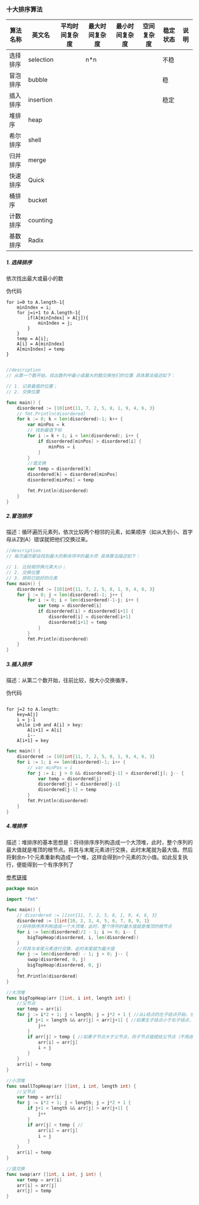 ### 十大排序算法

| 算法名称 | 英文名    | 平均时间复杂度 | 最大时间复杂度 | 最小时间复杂度 | 空间复杂度 | 稳定状态 | 说明 |
| -------- | --------- | -------------- | -------------- | -------------- | ---------- | -------- | ---- |
| 选择排序 | selection |                | n*n            |                |            | 不稳     |      |
| 冒泡排序 | bubble    |                |                |                |            | 稳       |      |
| 插入排序 | insertion |                |                |                |            | 稳定     |      |
| 堆排序   | heap      |                |                |                |            |          |      |
| 希尔排序 | shell     |                |                |                |            |          |      |
| 归并排序 | merge     |                |                |                |            |          |      |
| 快速排序 | Quick     |                |                |                |            |          |      |
| 桶排序   | bucket    |                |                |                |            |          |      |
| 计数排序 | counting  |                |                |                |            |          |      |
| 基数排序 | Radix     |                |                |                |            |          |      |

##### 1. 选择排序

依次找出最大或最小的数

伪代码

```无
for i=0 to A.length-1{
	minIndex = i;
	for j=i+1 to A.length-1{
		if(A[minIndex] > A[j]){
			minIndex = j;
		}
	}
	temp = A[i];
	A[i] = A[minIndex]
	A[minIndex] = temp
}
	

```



```go
//description
// 从第一个数开始，找出数列中最小或最大的数交换他们的位置 具体算法描述如下：

// 1. 记录最值的位置；
// 2. 交换位置

func main() {
	disordered := [10]int{11, 7, 2, 5, 8, 1, 9, 4, 6, 3}
	// fmt.Println(disordered)
	for k := 0; k < len(disordered)-1; k++ {
		var minPos = k
		// 找到最值下标
		for i := k + 1; i < len(disordered); i++ {
			if disordered[minPos] > disordered[i] {
				minPos = i
			}
		}
		//值交换
		var temp = disordered[k]
		disordered[k] = disordered[minPos]
		disordered[minPos] = temp

		fmt.Println(disordered)
	}
}


```

##### 2.冒泡排序

描述：循环遍历元素列，依次比较两个相邻的元素，如果顺序（如从大到小、首字母从Z到A）错误就把他们交换过来。	

```go
//description
// 每次遍历都会找到最大的剩余项中的最大项 具体算法描述如下：

// 1. 比较相邻俩元素大小；
// 2. 交换位置
// 3. 排除已拍好的元素
func main() {
	disordered := [10]int{11, 7, 2, 5, 8, 1, 9, 4, 6, 3}
	for j := 0; j < len(disordered)-1; j++ {
		for i := 0; i < len(disordered)-1-j; i++ {
			var temp = disordered[i]
			if disordered[i] > disordered[i+1] {
				disordered[i] = disordered[i+1]
				disordered[i+1] = temp
			}
		}
		fmt.Println(disordered)
	}
}
```

##### 3.插入排序

描述：从第二个数开始，往前比较，按大小交换循序，

伪代码

```

for j=2 to A.length:
	key=A[j]
	i = j-1
	while i>0 and A[i] > key:
		A[i+1] = A[i]
		i--
	A[i+1] = key
```



```go
func main() {
	disordered := [10]int{11, 7, 2, 5, 8, 1, 9, 4, 6, 3}
	for i := 1; i <= len(disordered)-1; i++ {
		// var minPos = i
		for j := i; j > 0 && disordered[j-1] > disordered[j]; j-- {
			var temp = disordered[j]
			disordered[j] = disordered[j-1]
			disordered[j-1] = temp
		}
		fmt.Println(disordered)
	}
}

```

##### 4.堆排序

描述：堆排序的基本思想是：将待排序序列构造成一个大顶堆，此时，整个序列的最大值就是堆顶的根节点。将其与末尾元素进行交换，此时末尾就为最大值。然后将剩余n-1个元素重新构造成一个堆，这样会得到n个元素的次小值。如此反复执行，便能得到一个有序序列了 

[参考链接](https://www.cnblogs.com/chengxiao/p/6129630.html)

```go
package main

import "fmt"

func main() {
	// disordered := []int{11, 7, 2, 5, 8, 1, 9, 4, 6, 3}
	disordered := []int{10, 2, 3, 4, 5, 6, 7, 8, 9, 1}
	//将待排序序列构造成一个大顶堆，此时，整个序列的最大值就是堆顶的根节点
	for i := len(disordered)/2 - 1; i >= 0; i-- {
		bigTopHeap(disordered, i, len(disordered))
	}
	//将其与末尾元素进行交换，此时末尾就为最大值
	for j := len(disordered) - 1; j > 0; j-- {
		swap(disordered, 0, j)
		bigTopHeap(disordered, 0, j)
	}
	fmt.Println(disordered)
}

//大顶堆
func bigTopHeap(arr []int, i int, length int) {
	//父节点
	var temp = arr[i]
	for j := i*2 + 1; j < length; j = j*2 + 1 { //从i结点的左子结点开始，也就是2i+1处开始
		if j+1 < length && arr[j] < arr[j+1] { //如果左子结点小于右子结点，k指向右子结点
			j++
		}
		if arr[j] > temp { //如果子节点大于父节点，将子节点值赋给父节点（不用进行交换）
			arr[i] = arr[j]
			i = j
		}
	}
	arr[i] = temp
}

//小顶堆
func smallTopHeap(arr []int, i int, length int) {
	//父节点
	var temp = arr[i]
	for j := i*2 + 1; j < length; j = j*2 + 1 {
		if j+1 < length && arr[j] > arr[j+1] {
			j++
		}
		if arr[j] < temp { //
			arr[i] = arr[j]
			i = j
		}
	}
	arr[i] = temp
}

//值交换
func swap(arr []int, i int, j int) {
	var temp = arr[i]
	arr[i] = arr[j]
	arr[j] = temp
}

```

